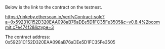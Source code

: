 Below is the link to the contract on the testnest.

https://rinkeby.etherscan.io/verifyContract-solc?a=0x59231C152D320EAA098aB76aDEe5D1FC35Fe3505&c=v0.8.4%2bcommit.c7e474f2&lictype=3

The contract address:
0x59231C152D320EAA098aB76aDEe5D1FC35Fe3505